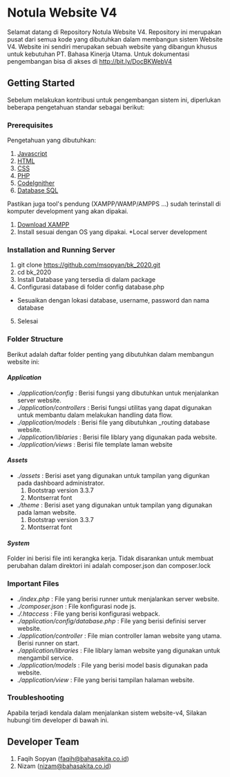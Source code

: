 # Notula Website V4

Selamat datang di Repository Notula Website V4.  Repository ini merupakan pusat dari semua kode yang dibutuhkan dalam membangun sistem Website V4. Website ini sendiri merupakan sebuah website yang dibangun khusus untuk kebutuhan PT. Bahasa Kinerja Utama.  Untuk dokumentasi pengembangan bisa di akses di http://bit.ly/DocBKWebV4
## Getting Started

Sebelum melakukan kontribusi untuk pengembangan sistem ini, diperlukan beberapa pengetahuan standar sebagai berikut: 

### Prerequisites
Pengetahuan yang dibutuhkan: 

1. [Javascript](https://javascript.info)
2. [HTML](https://www.w3schools.com/html/html_intro.asp)
3. [CSS](https://www.w3schools.com/css/)
4. [PHP](https://www.php.net/)
5. [CodeIgnither](https://codeigniter.com/)
6. [Database SQL](https://mariadb.org/)

Pastikan juga tool's pendung (XAMPP/WAMP/AMPPS ...) sudah terinstall di komputer development yang akan dipakai.

1. [Download XAMPP](https://www.apachefriends.org/index.html)
2. Install sesuai dengan OS yang dipakai.
*Local server development

### Installation and Running Server
1. git clone https://github.com/msopyan/bk_2020.git
2. cd bk_2020
3. Install Database yang tersedia di dalam package
4. Configurasi database di folder config database.php
* Sesuaikan dengan lokasi database, username, password dan nama database
5. Selesai

### Folder Structure

Berikut adalah daftar folder penting yang dibutuhkan dalam membangun website ini: 

#### *Application*
- _./application/config_ : Berisi fungsi yang dibutuhkan untuk menjalankan server website.
- _./application/controllers_ : Berisi fungsi utilitas yang dapat digunakan untuk membantu dalam melakukan handling data flow. 
- _./application/models_ : Berisi file yang dibutuhkan _routing database website.
- _./application/liblaries_ : Berisi file liblary yang digunakan pada website.
- _./application/views_ : Berisi file template laman website

#### *Assets*
- _./assets_ : Berisi aset yang digunakan untuk tampilan yang digunkan pada dashboard administrator.
  1. Bootstrap version 3.3.7
  2. Montserrat font
- _./theme_ : Berisi aset yang digunakan untuk tampilan yang digunakan pada laman website.
  1. Bootstrap version 3.3.7
  2. Montserrat font

#### *System*
Folder ini berisi file inti kerangka kerja. Tidak disarankan untuk membuat perubahan dalam direktori ini adalah composer.json dan composer.lock

### Important Files
- _./index.php_ : File yang berisi runner untuk menjalankan server website.
- _./composer.json_ : File konfigurasi node js.
- _./.htaccess_ : File yang berisi konfigurasi webpack.
- _./application/config/database.php_ : File yang berisi definisi server website. 
- _./application/controller_ : File mian controller laman website yang utama. Berisi runner on start.
- _./application/libraries_ : File liblary laman website yang digunakan untuk mengambil service.
- _./application/models_ : File yang berisi model basis digunakan pada website. 
- _./application/view_ : File yang berisi tampilan halaman website.
 
### Troubleshooting

Apabila terjadi kendala dalam menjalankan sistem website-v4, Silakan hubungi tim developer di bawah ini. 

## Developer Team

1. Faqih Sopyan (faqih@bahasakita.co.id)
2. Nizam (nizam@bahasakita.co.id)

